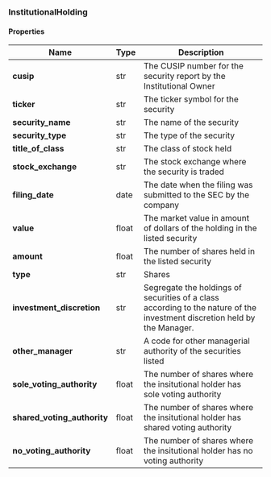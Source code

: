 

[//]: # (CLASS:InstitutionalHolding)

[//]: # (KIND:object)

### InstitutionalHolding

#### Properties

[//]: # (START_DEFINITION)

Name | Type | Description
------------ | ------------- | -------------
**cusip** | str | The CUSIP number for the security report by the Institutional Owner &nbsp;
**ticker** | str | The ticker symbol for the security &nbsp;
**security_name** | str | The name of the security &nbsp;
**security_type** | str | The type of the security &nbsp;
**title_of_class** | str | The class of stock held &nbsp;
**stock_exchange** | str | The stock exchange where the security is traded &nbsp;
**filing_date** | date | The date when the filing was submitted to the SEC by the company &nbsp;
**value** | float | The market value in amount of dollars of the holding in the listed security &nbsp;
**amount** | float | The number of shares held in the listed security &nbsp;
**type** | str | Shares &nbsp;
**investment_discretion** | str | Segregate the holdings of securities of a class according to the nature of the investment discretion held by the Manager. &nbsp;
**other_manager** | str | A code for other managerial authority of the securities listed &nbsp;
**sole_voting_authority** | float | The number of shares where the insitutional holder has sole voting authority &nbsp;
**shared_voting_authority** | float | The number of shares where the insitutional holder has shared voting authority &nbsp;
**no_voting_authority** | float | The number of shares where the insitutional holder has no voting authority &nbsp;

[//]: # (END_DEFINITION)




